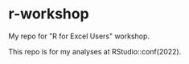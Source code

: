 # r-workshop
My repo for "R for Excel Users" workshop.

This repo is for my analyses at RStudio::conf(2022). 


